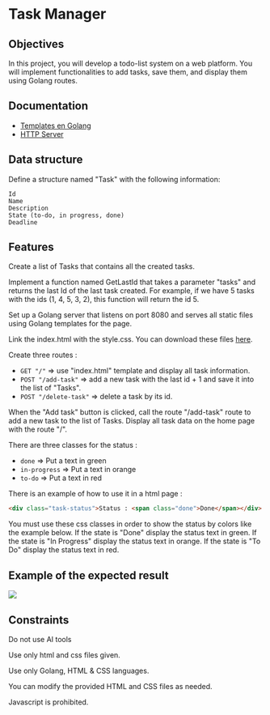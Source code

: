 # Task Manager

## Objectives

In this project, you will develop a todo-list system on a web platform. You will implement functionalities to add tasks, save them, and display them using Golang routes.

## Documentation

- [Templates en Golang](https://pkg.go.dev/html/template)
- [HTTP Server](https://gowebexamples.com/http-server/)

## Data structure

Define a structure named "Task" with the following information:

```
Id
Name
Description
State (to-do, in progress, done)
Deadline
```

## Features  

Create a list of Tasks that contains all the created tasks.

Implement a function named GetLastId that takes a parameter "tasks" and returns the last Id of the last task created. For example, if we have 5 tasks with the ids (1, 4, 5, 3, 2), this function will return the id 5.

Set up a Golang server that listens on port 8080 and serves all static files using Golang templates for the page.

Link the index.html with the style.css. You can download these files [here](https://moodle.ynov.com/mod/folder/view.php?id=149624).

Create three routes :

- `GET "/"` => use "index.html" template and display all task information.
- `POST "/add-task"` => add a new task with the last id + 1 and save it into the list of "Tasks".
- `POST "/delete-task"` => delete a task by its id.

When the "Add task" button is clicked, call the route "/add-task" route to add a new task to the list of Tasks. Display all task data on the home page with the route "/".

There are three classes for the status :
- `done` => Put a text in green
- `in-progress` => Put a text in orange
- `to-do` => Put a text in red

There is an example of how to use it in a html page :
```html
<div class="task-status">Status : <span class="done">Done</span></div>
```

You must use these css classes in order to show the status by colors like the example below. If the state is "Done" display the status text in green. If the state is "In Progress" display the status text in orange. If the state is "To Do" display the status text in red.

## Example of the expected result

![](https://i.imgur.com/8U8KPhY.gif)

## Constraints

Do not use AI tools 

Use only html and css files given.

Use only Golang, HTML & CSS languages.

You can modify the provided HTML and CSS files as needed.

Javascript is prohibited.